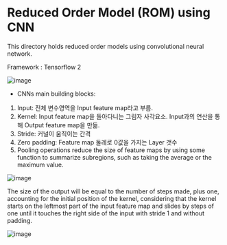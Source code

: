 # Reduced Order Model (ROM) using CNN
This directory holds reduced order models using convolutional neural network.

Framework : Tensorflow 2

![image](https://user-images.githubusercontent.com/16720947/179875607-ed424ec3-868c-4ce7-acae-17c05b3f3d24.png)

- CNNs main building blocks:
1) Input: 전체 변수영역을 Input feature map라고 부름.
2) Kernel: Input feature map을 돌아다니는 그림자 사각요소. Input과의 연산을 통해 Output feature map을 만듦.
3) Stride: 커널이 움직이는 간격
4) Zero padding: Feature map 둘레로 0값을 가지는 Layer 갯수
5) Pooling operations reduce the size of feature maps by using some function to summarize subregions, such as taking the average or the maximum value.

![image](https://user-images.githubusercontent.com/16720947/179882532-e189f4e2-c4dd-461a-9879-2f3050e76031.png)

The size of the output will be equal to the number of steps made, plus one, accounting for the initial position of the kernel, considering that the kernel starts on the leftmost part of the input feature map and slides by steps of one until it touches the right side of the input with stride 1 and without padding.

![image](https://github.com/vdumoulin/conv_arithmetic/blob/master/gif/no_padding_no_strides.gif?raw=true)

